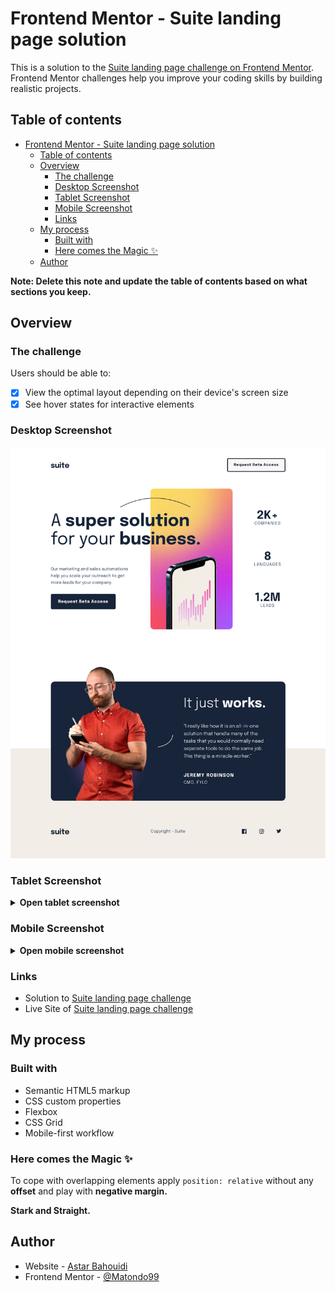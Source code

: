 # Frontend Mentor - Suite landing page solution

This is a solution to the [Suite landing page challenge on Frontend Mentor](https://www.frontendmentor.io/challenges/suite-landing-page-tj_eaU-Ra). Frontend Mentor challenges help you improve your coding skills by building realistic projects.

## Table of contents

- [Frontend Mentor - Suite landing page solution](#frontend-mentor---suite-landing-page-solution)
  - [Table of contents](#table-of-contents)
  - [Overview](#overview)
    - [The challenge](#the-challenge)
    - [Desktop Screenshot](#desktop-screenshot)
    - [Tablet Screenshot](#tablet-screenshot)
    - [Mobile Screenshot](#mobile-screenshot)
    - [Links](#links)
  - [My process](#my-process)
    - [Built with](#built-with)
    - [Here comes the Magic ✨](#here-comes-the-magic-)
  - [Author](#author)

**Note: Delete this note and update the table of contents based on what sections you keep.**

## Overview

### The challenge

Users should be able to:

- [x] View the optimal layout depending on their device's screen size
- [x] See hover states for interactive elements

### Desktop Screenshot

![Desktop Screenshot](./screenshots/screenshot-desktop.png)

### Tablet Screenshot

<details>
  <summary><b>Open tablet screenshot</b></summary>
  <img src="./screenshots/screenshot-tablet.png" alt="Tablet Screenshot">
</details>

### Mobile Screenshot

<details>
  <summary><b>Open mobile screenshot</b></summary>
  <img src="screenshots/screenshot-mobile.png" alt="Mobile Screenshot">
</details>

### Links

- Solution to [Suite landing page challenge](https://www.frontendmentor.io/solutions/stop-overlapping-around-the-bush-grdZT6BYDC)
- Live Site of [Suite landing page challenge](https://matondo99.github.io/suite-landing-page/)

## My process

### Built with

- Semantic HTML5 markup
- CSS custom properties
- Flexbox
- CSS Grid
- Mobile-first workflow

### Here comes the Magic ✨

To cope with overlapping elements apply `position: relative` without any **offset** and play with **negative margin.**

**Stark and Straight.**

## Author

- Website - [Astar Bahouidi](https://github.com/Matondo99)
- Frontend Mentor - [@Matondo99](https://www.frontendmentor.io/profile/Matondo99)
